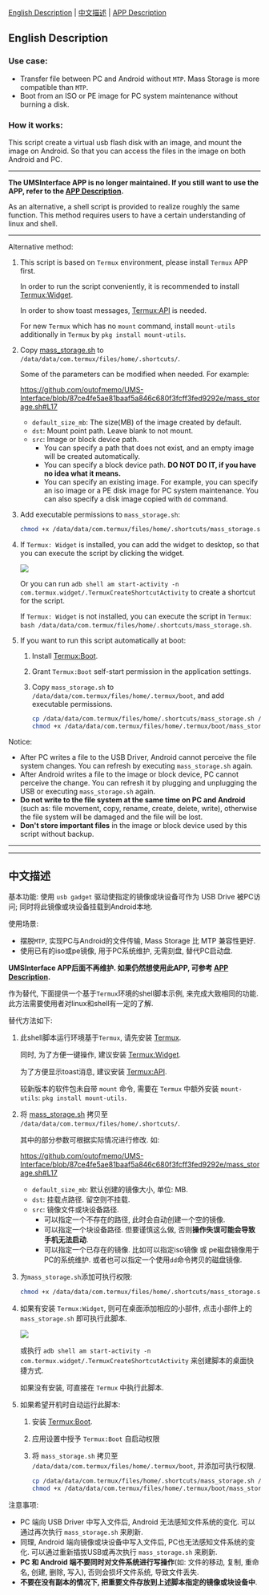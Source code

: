 [English Description](#english-description)  |  [中文描述](#中文描述)  |  [APP Description](https://github.com/outofmemo/UMS-Interface/blob/master/README-app.md)



## English Description

### Use case:

* Transfer file between PC and Android without `MTP`. Mass Storage is more compatible than `MTP`.
* Boot from an ISO or PE image for PC system maintenance without burning a disk.


### How it works:

This script create a virtual usb flash disk with an image, and mount the image on Android. So that you can access the files in the image on both Android and PC.

---

**The UMSInterface APP is no longer maintained. If you still want to use the APP, refer to the [APP Description](https://github.com/outofmemo/UMS-Interface/blob/master/README-app.md).**



As an alternative, a shell script is provided to realize roughly the same function. This method requires users to have a certain understanding of linux and shell.

---

Alternative method:

1. This script is based on `Termux` environment, please install `Termux` APP first.

   In order to run the script conveniently, it is recommended to install [Termux:Widget](https://wiki.termux.com/wiki/Termux:Widget).

   In order to show toast messages, [Termux:API](https://wiki.termux.com/wiki/Termux:API) is needed.

   For new `Termux` which has no `mount` command, install `mount-utils` additionally in `Termux` by `pkg install mount-utils`.

2. Copy [mass_storage.sh](https://github.com/outofmemo/UMS-Interface/blob/master/mass_storage.sh) to `/data/data/com.termux/files/home/.shortcuts/`.

   Some of the parameters can be modified when needed. For example:

   https://github.com/outofmemo/UMS-Interface/blob/87ce4fe5ae81baaf5a846c680f3fcff3fed9292e/mass_storage.sh#L17

   * `default_size_mb`: The size(MB) of the image created by default.
   * `dst`: Mount point path. Leave blank to not mount.
   * `src`: Image or block device path.
     * You can specify a path that does not exist, and an empty image will be created automatically.
     * You can specify a block device path. **DO NOT DO IT, if you have no idea what it means.**
     * You can specify an existing image. For example, you can specify an iso image or a PE disk image for PC system maintenance. You can also specify a disk image copied with `dd` command.

3. Add executable permissions to `mass_storage.sh`:

   ```bash
   chmod +x /data/data/com.termux/files/home/.shortcuts/mass_storage.sh
   ```

4. If `Termux: Widget` is installed, you can add the widget to desktop, so that you can execute the script by clicking the widget.

   ![](https://raw.githubusercontent.com/outofmemo/UMS-Interface/master/screenshots/widget.png)

   Or you can run `adb shell am start-activity -n com.termux.widget/.TermuxCreateShortcutActivity` to create a shortcut for the script.

   If `Termux: Widget` is not installed, you can execute the script in `Termux`: `bash /data/data/com.termux/files/home/.shortcuts/mass_storage.sh`.

5. If you want to run this script automatically at boot:

   1. Install [Termux:Boot](https://wiki.termux.com/wiki/Termux:Boot).

   2. Grant `Termux:Boot` self-start permission in the application settings.

   3. Copy `mass_storage.sh` to `/data/data/com.termux/files/home/.termux/boot`, and add executable permissions.

      ```bash
      cp /data/data/com.termux/files/home/.shortcuts/mass_storage.sh /data/data/com.termux/files/home/.termux/boot
      chmod +x /data/data/com.termux/files/home/.termux/boot/mass_storage.sh
      ```



Notice:

* After PC writes a file to the USB Driver, Android cannot perceive the file system changes. You can refresh by executing `mass_storage.sh` again.
* After Android writes a file to the image or block device, PC cannot perceive the change. You can refresh it by plugging and unplugging the USB or executing `mass_storage.sh` again.
* **Do not write to the file system at the same time on PC and Android** (such as: file movement, copy, rename, create, delete, write), otherwise the file system will be damaged and the file will be lost.
* **Don't store important files** in the image or block device used by this script without backup.

---
---

## 中文描述

基本功能: 使用 `usb gadget` 驱动使指定的镜像或块设备可作为 USB Drive 被PC访问; 同时将此镜像或块设备挂载到Android本地.



使用场景:

* 摆脱`MTP`, 实现PC与Android的文件传输, Mass Storage 比 MTP 兼容性更好.
* 使用已有的iso或pe镜像, 用于PC系统维护, 无需刻盘, 替代PC启动盘.



**UMSInterface APP后面不再维护. 如果仍然想使用此APP, 可参考 [APP Description](https://github.com/outofmemo/UMS-Interface/blob/master/README-app.md).**



作为替代, 下面提供一个基于`Termux`环境的shell脚本示例, 来完成大致相同的功能. 此方法需要使用者对linux和shell有一定的了解.



替代方法如下:

1. 此shell脚本运行环境基于`Termux`, 请先安装 [Termux](https://termux.com/).

   同时, 为了方便一键操作, 建议安装 [Termux:Widget](https://wiki.termux.com/wiki/Termux:Widget).

   为了方便显示toast消息, 建议安装 [Termux:API](https://wiki.termux.com/wiki/Termux:API).

   较新版本的软件包未自带 `mount` 命令, 需要在 `Termux` 中额外安装 `mount-utils`: `pkg install mount-utils`.

2. 将 [mass_storage.sh](https://github.com/outofmemo/UMS-Interface/blob/master/mass_storage.sh) 拷贝至 `/data/data/com.termux/files/home/.shortcuts/`.

    其中的部分参数可根据实际情况进行修改. 如:

    https://github.com/outofmemo/UMS-Interface/blob/87ce4fe5ae81baaf5a846c680f3fcff3fed9292e/mass_storage.sh#L17

    * `default_size_mb`: 默认创建的镜像大小, 单位: MB.
    * `dst`: 挂载点路径. 留空则不挂载.
    * `src`: 镜像文件或块设备路径. 
      * 可以指定一个不存在的路径, 此时会自动创建一个空的镜像. 
      * 可以指定一个块设备路径. 但要谨慎这么做, 否则**操作失误可能会导致手机无法启动**.
      * 可以指定一个已存在的镜像. 比如可以指定iso镜像 或 pe磁盘镜像用于PC的系统维护. 或者也可以指定一个使用`dd`命令拷贝的磁盘镜像.

3. 为`mass_storage.sh`添加可执行权限:

    ```bash
    chmod +x /data/data/com.termux/files/home/.shortcuts/mass_storage.sh
    ```

4. 如果有安装 `Termux:Widget`, 则可在桌面添加相应的小部件, 点击小部件上的 `mass_storage.sh` 即可执行此脚本.

    ![](https://raw.githubusercontent.com/outofmemo/UMS-Interface/master/screenshots/widget.png)

    或执行 `adb shell am start-activity -n com.termux.widget/.TermuxCreateShortcutActivity` 来创建脚本的桌面快捷方式.

    如果没有安装, 可直接在 `Termux` 中执行此脚本.

5. 如果希望开机时自动运行此脚本:

    1. 安装 [Termux:Boot](https://wiki.termux.com/wiki/Termux:Boot).

    2. 应用设置中授予 `Termux:Boot` 自启动权限

    3. 将 `mass_storage.sh` 拷贝至 `/data/data/com.termux/files/home/.termux/boot`, 并添加可执行权限.

        ```bash
        cp /data/data/com.termux/files/home/.shortcuts/mass_storage.sh /data/data/com.termux/files/home/.termux/boot
        chmod +x /data/data/com.termux/files/home/.termux/boot/mass_storage.sh
        ```



注意事项:

* PC 端向 USB Driver 中写入文件后, Android 无法感知文件系统的变化. 可以通过再次执行 `mass_storage.sh` 来刷新.
* 同理, Android 端向镜像或块设备中写入文件后, PC也无法感知文件系统的变化. 可以通过重新插拔USB或再次执行 `mass_storage.sh` 来刷新.
* **PC 和 Android 端不要同时对文件系统进行写操作**(如: 文件的移动, 复制, 重命名, 创建, 删除, 写入), 否则会损坏文件系统, 导致文件丢失.
* **不要在没有副本的情况下, 把重要文件存放到上述脚本指定的镜像或块设备中**.

